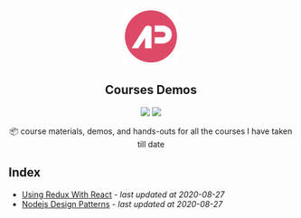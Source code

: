 <p align="center">
  <img src="https://raw.githubusercontent.com/ashishdotme/assets/master/logo.png" alt="drawing" width="100"/>
</p>

<h2 align="center">Courses Demos</h2>

<p align="center">
<a href="https://img.shields.io/github/last-commit/ashishdotme/courses-demos?style=for-the-badge"><img src="https://img.shields.io/github/last-commit/ashishdotme/courses-demos?style=for-the-badge"></a>
<a href="https://img.shields.io/github/workflow/status/ashishdotme/courses-demos/Build%20courses-demos/master?style=for-the-badge"><img src="https://img.shields.io/github/workflow/status/ashishdotme/courses-demos/Build%20courses-demos/master?style=for-the-badge"></a>
</p>

<p align="center">📦 course materials, demos, and hands-outs for all the courses I have taken till date</p>

## Index

<!-- index starts -->
* [Using Redux With React](https://github.com/ashishdotme/courses-demos/blob/master/using-redux-with-react) - *last updated at 2020-08-27*
* [Nodejs Design Patterns](https://github.com/ashishdotme/courses-demos/blob/master/nodejs-design-patterns) - *last updated at 2020-08-27*
<!-- index ends -->
